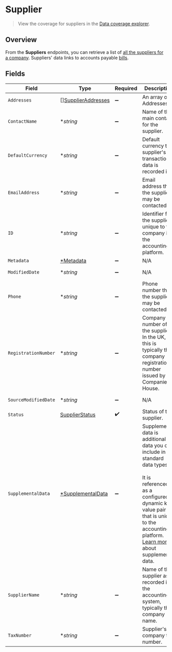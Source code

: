 # Supplier

> View the coverage for suppliers in the <a className="external" href="https://knowledge.codat.io/supported-features/accounting?view=tab-by-data-type&dataType=suppliers" target="_blank">Data coverage explorer</a>.

## Overview

From the **Suppliers** endpoints, you can retrieve a list of [all the suppliers for a company](https://docs.codat.io/accounting-api#/operations/list-suppliers). Suppliers' data links to accounts payable [bills](https://docs.codat.io/accounting-api#/schemas/Bill).


## Fields

| Field                                                                                                                                                                                                                                                                            | Type                                                                                                                                                                                                                                                                             | Required                                                                                                                                                                                                                                                                         | Description                                                                                                                                                                                                                                                                      | Example                                                                                                                                                                                                                                                                          |
| -------------------------------------------------------------------------------------------------------------------------------------------------------------------------------------------------------------------------------------------------------------------------------- | -------------------------------------------------------------------------------------------------------------------------------------------------------------------------------------------------------------------------------------------------------------------------------- | -------------------------------------------------------------------------------------------------------------------------------------------------------------------------------------------------------------------------------------------------------------------------------- | -------------------------------------------------------------------------------------------------------------------------------------------------------------------------------------------------------------------------------------------------------------------------------- | -------------------------------------------------------------------------------------------------------------------------------------------------------------------------------------------------------------------------------------------------------------------------------- |
| `Addresses`                                                                                                                                                                                                                                                                      | [][SupplierAddresses](../../models/shared/supplieraddresses.md)                                                                                                                                                                                                                  | :heavy_minus_sign:                                                                                                                                                                                                                                                               | An array of Addresses.                                                                                                                                                                                                                                                           |                                                                                                                                                                                                                                                                                  |
| `ContactName`                                                                                                                                                                                                                                                                    | **string*                                                                                                                                                                                                                                                                        | :heavy_minus_sign:                                                                                                                                                                                                                                                               | Name of the main contact for the supplier.                                                                                                                                                                                                                                       |                                                                                                                                                                                                                                                                                  |
| `DefaultCurrency`                                                                                                                                                                                                                                                                | **string*                                                                                                                                                                                                                                                                        | :heavy_minus_sign:                                                                                                                                                                                                                                                               | Default currency the supplier's transactional data is recorded in.                                                                                                                                                                                                               |                                                                                                                                                                                                                                                                                  |
| `EmailAddress`                                                                                                                                                                                                                                                                   | **string*                                                                                                                                                                                                                                                                        | :heavy_minus_sign:                                                                                                                                                                                                                                                               | Email address that the supplier may be contacted on.                                                                                                                                                                                                                             |                                                                                                                                                                                                                                                                                  |
| `ID`                                                                                                                                                                                                                                                                             | **string*                                                                                                                                                                                                                                                                        | :heavy_minus_sign:                                                                                                                                                                                                                                                               | Identifier for the supplier, unique to the company in the accounting platform.                                                                                                                                                                                                   |                                                                                                                                                                                                                                                                                  |
| `Metadata`                                                                                                                                                                                                                                                                       | [*Metadata](../../models/shared/metadata.md)                                                                                                                                                                                                                                     | :heavy_minus_sign:                                                                                                                                                                                                                                                               | N/A                                                                                                                                                                                                                                                                              |                                                                                                                                                                                                                                                                                  |
| `ModifiedDate`                                                                                                                                                                                                                                                                   | **string*                                                                                                                                                                                                                                                                        | :heavy_minus_sign:                                                                                                                                                                                                                                                               | N/A                                                                                                                                                                                                                                                                              | 2022-10-23T00:00:00.000Z                                                                                                                                                                                                                                                         |
| `Phone`                                                                                                                                                                                                                                                                          | **string*                                                                                                                                                                                                                                                                        | :heavy_minus_sign:                                                                                                                                                                                                                                                               | Phone number that the supplier may be contacted on.                                                                                                                                                                                                                              | +44 25691 154789                                                                                                                                                                                                                                                                 |
| `RegistrationNumber`                                                                                                                                                                                                                                                             | **string*                                                                                                                                                                                                                                                                        | :heavy_minus_sign:                                                                                                                                                                                                                                                               | Company number of the supplier. In the UK, this is typically the company registration number issued by Companies House.                                                                                                                                                          |                                                                                                                                                                                                                                                                                  |
| `SourceModifiedDate`                                                                                                                                                                                                                                                             | **string*                                                                                                                                                                                                                                                                        | :heavy_minus_sign:                                                                                                                                                                                                                                                               | N/A                                                                                                                                                                                                                                                                              | 2022-10-23T00:00:00.000Z                                                                                                                                                                                                                                                         |
| `Status`                                                                                                                                                                                                                                                                         | [SupplierStatus](../../models/shared/supplierstatus.md)                                                                                                                                                                                                                          | :heavy_check_mark:                                                                                                                                                                                                                                                               | Status of the supplier.                                                                                                                                                                                                                                                          |                                                                                                                                                                                                                                                                                  |
| `SupplementalData`                                                                                                                                                                                                                                                               | [*SupplementalData](../../models/shared/supplementaldata.md)                                                                                                                                                                                                                     | :heavy_minus_sign:                                                                                                                                                                                                                                                               | Supplemental data is additional data you can include in our standard data types. <br/><br/>It is referenced as a configured dynamic key value pair that is unique to the accounting platform. [Learn more](https://docs.codat.io/using-the-api/additional-data) about supplemental data. |                                                                                                                                                                                                                                                                                  |
| `SupplierName`                                                                                                                                                                                                                                                                   | **string*                                                                                                                                                                                                                                                                        | :heavy_minus_sign:                                                                                                                                                                                                                                                               | Name of the supplier as recorded in the accounting system, typically the company name.                                                                                                                                                                                           |                                                                                                                                                                                                                                                                                  |
| `TaxNumber`                                                                                                                                                                                                                                                                      | **string*                                                                                                                                                                                                                                                                        | :heavy_minus_sign:                                                                                                                                                                                                                                                               | Supplier's company tax number.                                                                                                                                                                                                                                                   |                                                                                                                                                                                                                                                                                  |
